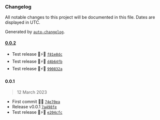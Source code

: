 ### Changelog

All notable changes to this project will be documented in this file. Dates are displayed in UTC.

Generated by [`auto-changelog`](https://github.com/CookPete/auto-changelog).

#### [0.0.2](https://github.com/pigeonposse/fake-admin/compare/0.0.1...0.0.2)

- Test release 🔌⚡🌐 [`f81e8dc`](https://github.com/pigeonposse/fake-admin/commit/f81e8dc53a35ca00c1f3f9badf499afa8b6222b3)
- Test release 🔌⚡🌐 [`d4b64fb`](https://github.com/pigeonposse/fake-admin/commit/d4b64fb5d048a798e8da0397deecad50b08dd4a5)
- Test release 🔌⚡🌐 [`990832a`](https://github.com/pigeonposse/fake-admin/commit/990832a94e22d35e98b8d6bc19e7b278bec1ea30)

#### 0.0.1

> 12 March 2023

- First commit 🌈🔌 [`74e70ea`](https://github.com/pigeonposse/fake-admin/commit/74e70ea03583d9bd3058bb54ebcd9ce71856048e)
- Release v0.0.1 [`7a498fe`](https://github.com/pigeonposse/fake-admin/commit/7a498fe7fc86d9f52386e54f894e2acc81afb929)
- Test release 🔌⚡🌐 [`e204cfc`](https://github.com/pigeonposse/fake-admin/commit/e204cfc22fb1f8c5a005091d9ddc1953042d34a0)
